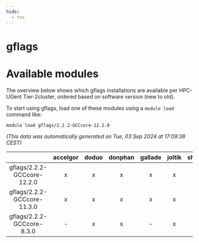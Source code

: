```yaml
---
hide:
  - toc
---
```


gflags
======

# Available modules


The overview below shows which gflags installations are available per HPC-UGent Tier-2cluster, ordered based on software version (new to old).

To start using gflags, load one of these modules using a `module load` command like:

```shell
module load gflags/2.2.2-GCCcore-12.2.0
```

*(This data was automatically generated on Tue, 03 Sep 2024 at 17:09:38 CEST)*  

| |accelgor|doduo|donphan|gallade|joltik|shinx|skitty|
| :---: | :---: | :---: | :---: | :---: | :---: | :---: | :---: |
|gflags/2.2.2-GCCcore-12.2.0|x|x|x|x|x|-|x|
|gflags/2.2.2-GCCcore-11.3.0|x|x|x|x|x|-|x|
|gflags/2.2.2-GCCcore-8.3.0|-|x|x|-|x|-|x|
